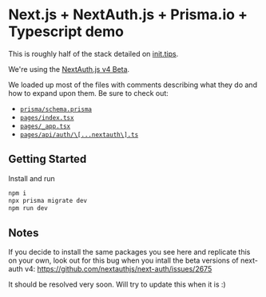 # Next.js + NextAuth.js + Prisma.io + Typescript demo

This is roughly half of the stack detailed on [init.tips](https://init.tips/).

We're using the [NextAuth.js v4 Beta](https://twitter.com/nextauthjs/status/1434508619970666506).

We loaded up most of the files with comments describing what they do and how to expand upon them. Be sure to check out:

- [`prisma/schema.prisma`](./prisma/schema.prisma)
- [`pages/index.tsx`](./pages/index.tsx)
- [`pages/_app.tsx`](./pages/_app.tsx)
- [`pages/api/auth/\[...nextauth\].ts`](./pages/api/auth/[...nextauth].ts)

## Getting Started

Install and run

```bash
npm i
npx prisma migrate dev
npm run dev
```

## Notes

If you decide to install the same packages you see here and replicate this on your own, look out for this bug when you intall the beta versions of next-auth v4:
https://github.com/nextauthjs/next-auth/issues/2675

It should be resolved very soon. Will try to update this when it is :)

